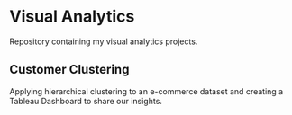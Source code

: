 # Visual Analytics
Repository containing my visual analytics projects.

## Customer Clustering
Applying hierarchical clustering to an e-commerce dataset and creating a Tableau Dashboard to share our insights.

